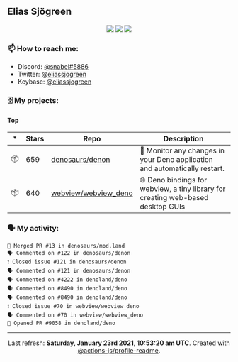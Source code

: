 ## Elias Sjögreen

<p align="center">
  <img src="https://img.shields.io/badge/🎂-dec. 2003-success" />
  <img src="https://img.shields.io/badge/🌎-Stockholm-informational" />
  <img src="https://img.shields.io/badge/👦-He/Him-informational" />
</p>

### 📫 How to reach me:

- Discord: [@snabel#5886](https://discord.com/users/267978757799673866)
- Twitter: [@eliassjogreen](https://twitter.com/eliassjogreen)
- Keybase: [@eliassjogreen](https://keybase.io/eliassjogreen)

### 🗄 My projects:

#### Top
|*|Stars|Repo|Description|
|---|---|---|---|
| 📦 | 659 | [denosaurs/denon](https://github.com/denosaurs/denon) | 👀 Monitor any changes in your Deno application and automatically restart. |
| 📦 | 640 | [webview/webview_deno](https://github.com/webview/webview_deno) | 🌐 Deno bindings for webview, a tiny library for creating web-based desktop GUIs |

### 🗣 My activity:

```
🎉 Merged PR #13 in denosaurs/mod.land
🗣 Commented on #122 in denosaurs/denon
❗️ Closed issue #121 in denosaurs/denon
🗣 Commented on #121 in denosaurs/denon
🗣 Commented on #4222 in denoland/deno
🗣 Commented on #8490 in denoland/deno
🗣 Commented on #8490 in denoland/deno
❗️ Closed issue #70 in webview/webview_deno
🗣 Commented on #70 in webview/webview_deno
💪 Opened PR #9058 in denoland/deno
```

------------
<p align="center">Last refresh: <b>Saturday, January 23rd 2021, 10:53:20 am UTC</b>. Created with <a href=https://github.com/marketplace/actions/profile-readme>@actions-js/profile-readme</a>.</p>
